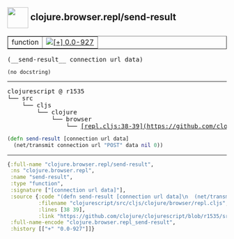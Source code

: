 ## <img width="48px" valign="middle" src="http://i.imgur.com/Hi20huC.png"> clojure.browser.repl/send-result

 <table border="1">
<tr>
<td>function</td>
<td><a href="https://github.com/cljsinfo/api-refs/tree/0.0-927"><img valign="middle" alt="[+] 0.0-927" src="https://img.shields.io/badge/+-0.0--927-lightgrey.svg"></a> </td>
</tr>
</table>

 <samp>
(__send-result__ connection url data)<br>
</samp>

```
(no docstring)
```

---

 <pre>
clojurescript @ r1535
└── src
    └── cljs
        └── clojure
            └── browser
                └── <ins>[repl.cljs:38-39](https://github.com/clojure/clojurescript/blob/r1535/src/cljs/clojure/browser/repl.cljs#L38-L39)</ins>
</pre>

```clj
(defn send-result [connection url data]
  (net/transmit connection url "POST" data nil 0))
```


---

```clj
{:full-name "clojure.browser.repl/send-result",
 :ns "clojure.browser.repl",
 :name "send-result",
 :type "function",
 :signature ["[connection url data]"],
 :source {:code "(defn send-result [connection url data]\n  (net/transmit connection url \"POST\" data nil 0))",
          :filename "clojurescript/src/cljs/clojure/browser/repl.cljs",
          :lines [38 39],
          :link "https://github.com/clojure/clojurescript/blob/r1535/src/cljs/clojure/browser/repl.cljs#L38-L39"},
 :full-name-encode "clojure.browser.repl_send-result",
 :history [["+" "0.0-927"]]}

```
